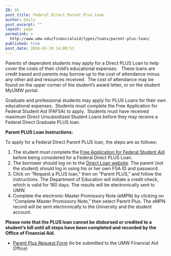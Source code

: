 ```yaml
---
ID: 55
post_title: Federal Direct Parent Plus Loan
author: Emily
post_excerpt: ""
layout: page
permalink: >
  http://www.umw.edu/financialaid/types/loans/parent-plus-loan/
published: true
post_date: 2016-02-19 14:00:51
---
```

Parents of dependent students may apply for a Direct PLUS Loan to help cover the costs of their child’s educational expenses.   These loans are credit based and parents may borrow up to the cost of attendance minus any other aid and resources received.  The cost of attendance may be found on the upper corner of the student’s award letter, or on the student MyUMW portal.

Graduate and professional students may apply for PLUS Loans for their own educational expenses.  Students must complete the Free Application for Federal Student Aid (FAFSA) to apply.  Students must have received maximum Direct Unsubsidized Student Loans before they may receive a Federal Direct Graduate PLUS loan.

<strong>Parent PLUS Loan Instructions:</strong>

To apply for a Federal Direct Parent PLUS loan, the steps are as follows:
<ol>
 	<li>The student must complete the <a href="http://www.fafsa.gov">Free Application for Federal Student Aid</a> before being considered for a Federal Direct PLUS Loan.</li>
 	<li>The borrower should log on to the <a href="https://studentloans.gov/myDirectLoan/index.action">Direct Loan website</a>. The parent (not the student) should log in using his or her own FSA ID and password.</li>
 	<li>Click on “Request a PLUS loan,” then on “Parent PLUS,” and follow the instructions. The Department of Education will initiate a credit check, which is valid for 180 days. The results will be electronically sent to UMW.</li>
 	<li>Complete the electronic Master Promissory Note (eMPN) by clicking on “Complete Master Promissory Note,” then select Parent Plus. The eMPN record will be sent electronically to the University and the student account.</li>
</ol>
<strong>Please note that the PLUS loan cannot be disbursed or credited to a student’s bill until all steps have been completed and recorded by the Office of Financial Aid.</strong>
<ul>
 	<li><a href="http://www.umw.edu/financialaid/wp-content/uploads/sites/31/2018/05/Plusrequestform20182019.pdf">Parent Plus Request Form</a> (to be submitted to the UMW Financial Aid Office)</li>
</ul>